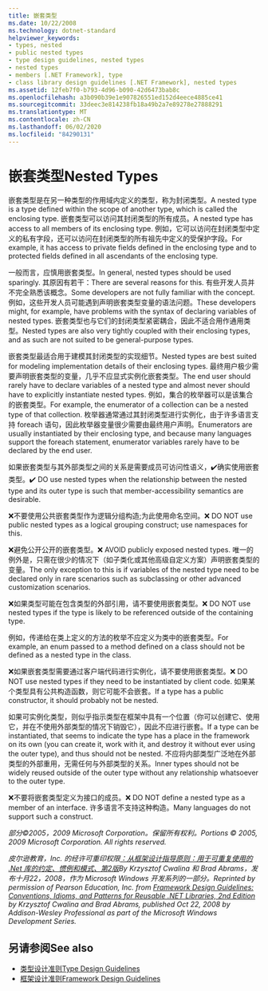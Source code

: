 ```yaml
---
title: 嵌套类型
ms.date: 10/22/2008
ms.technology: dotnet-standard
helpviewer_keywords:
- types, nested
- public nested types
- type design guidelines, nested types
- nested types
- members [.NET Framework], type
- class library design guidelines [.NET Framework], nested types
ms.assetid: 12feb7f0-b793-4d96-b090-42d6473bab8c
ms.openlocfilehash: a3b090b39e1e907826551ed152d4eece4885ce41
ms.sourcegitcommit: 33deec3e814238fb18a49b2a7e89278e27888291
ms.translationtype: MT
ms.contentlocale: zh-CN
ms.lasthandoff: 06/02/2020
ms.locfileid: "84290131"
---
```

# <a name="nested-types"></a><span data-ttu-id="ddabc-102">嵌套类型</span><span class="sxs-lookup"><span data-stu-id="ddabc-102">Nested Types</span></span>
<span data-ttu-id="ddabc-103">嵌套类型是在另一种类型的作用域内定义的类型，称为封闭类型。</span><span class="sxs-lookup"><span data-stu-id="ddabc-103">A nested type is a type defined within the scope of another type, which is called the enclosing type.</span></span> <span data-ttu-id="ddabc-104">嵌套类型可以访问其封闭类型的所有成员。</span><span class="sxs-lookup"><span data-stu-id="ddabc-104">A nested type has access to all members of its enclosing type.</span></span> <span data-ttu-id="ddabc-105">例如，它可以访问在封闭类型中定义的私有字段，还可以访问在封闭类型的所有祖先中定义的受保护字段。</span><span class="sxs-lookup"><span data-stu-id="ddabc-105">For example, it has access to private fields defined in the enclosing type and to protected fields defined in all ascendants of the enclosing type.</span></span>

 <span data-ttu-id="ddabc-106">一般而言，应慎用嵌套类型。</span><span class="sxs-lookup"><span data-stu-id="ddabc-106">In general, nested types should be used sparingly.</span></span> <span data-ttu-id="ddabc-107">其原因有若干：</span><span class="sxs-lookup"><span data-stu-id="ddabc-107">There are several reasons for this.</span></span> <span data-ttu-id="ddabc-108">有些开发人员并不完全熟悉该概念。</span><span class="sxs-lookup"><span data-stu-id="ddabc-108">Some developers are not fully familiar with the concept.</span></span> <span data-ttu-id="ddabc-109">例如，这些开发人员可能遇到声明嵌套类型变量的语法问题。</span><span class="sxs-lookup"><span data-stu-id="ddabc-109">These developers might, for example, have problems with the syntax of declaring variables of nested types.</span></span> <span data-ttu-id="ddabc-110">嵌套类型也与它们的封闭类型紧密耦合，因此不适合用作通用类型。</span><span class="sxs-lookup"><span data-stu-id="ddabc-110">Nested types are also very tightly coupled with their enclosing types, and as such are not suited to be general-purpose types.</span></span>

 <span data-ttu-id="ddabc-111">嵌套类型最适合用于建模其封闭类型的实现细节。</span><span class="sxs-lookup"><span data-stu-id="ddabc-111">Nested types are best suited for modeling implementation details of their enclosing types.</span></span> <span data-ttu-id="ddabc-112">最终用户极少需要声明嵌套类型的变量，几乎不应显式实例化嵌套类型。</span><span class="sxs-lookup"><span data-stu-id="ddabc-112">The end user should rarely have to declare variables of a nested type and almost never should have to explicitly instantiate nested types.</span></span> <span data-ttu-id="ddabc-113">例如，集合的枚举器可以是该集合的嵌套类型。</span><span class="sxs-lookup"><span data-stu-id="ddabc-113">For example, the enumerator of a collection can be a nested type of that collection.</span></span> <span data-ttu-id="ddabc-114">枚举器通常通过其封闭类型进行实例化，由于许多语言支持 foreach 语句，因此枚举器变量很少需要由最终用户声明。</span><span class="sxs-lookup"><span data-stu-id="ddabc-114">Enumerators are usually instantiated by their enclosing type, and because many languages support the foreach statement, enumerator variables rarely have to be declared by the end user.</span></span>

 <span data-ttu-id="ddabc-115">如果嵌套类型与其外部类型之间的关系是需要成员可访问性语义，✔️确实使用嵌套类型。</span><span class="sxs-lookup"><span data-stu-id="ddabc-115">✔️ DO use nested types when the relationship between the nested type and its outer type is such that member-accessibility semantics are desirable.</span></span>

 <span data-ttu-id="ddabc-116">❌不要使用公共嵌套类型作为逻辑分组构造;为此使用命名空间。</span><span class="sxs-lookup"><span data-stu-id="ddabc-116">❌ DO NOT use public nested types as a logical grouping construct; use namespaces for this.</span></span>

 <span data-ttu-id="ddabc-117">❌避免公开公开的嵌套类型。</span><span class="sxs-lookup"><span data-stu-id="ddabc-117">❌ AVOID publicly exposed nested types.</span></span> <span data-ttu-id="ddabc-118">唯一的例外是，只需在很少的情况下（如子类化或其他高级自定义方案）声明嵌套类型的变量。</span><span class="sxs-lookup"><span data-stu-id="ddabc-118">The only exception to this is if variables of the nested type need to be declared only in rare scenarios such as subclassing or other advanced customization scenarios.</span></span>

 <span data-ttu-id="ddabc-119">❌如果类型可能在包含类型的外部引用，请不要使用嵌套类型。</span><span class="sxs-lookup"><span data-stu-id="ddabc-119">❌ DO NOT use nested types if the type is likely to be referenced outside of the containing type.</span></span>

 <span data-ttu-id="ddabc-120">例如，传递给在类上定义的方法的枚举不应定义为类中的嵌套类型。</span><span class="sxs-lookup"><span data-stu-id="ddabc-120">For example, an enum passed to a method defined on a class should not be defined as a nested type in the class.</span></span>

 <span data-ttu-id="ddabc-121">❌如果嵌套类型需要通过客户端代码进行实例化，请不要使用嵌套类型。</span><span class="sxs-lookup"><span data-stu-id="ddabc-121">❌ DO NOT use nested types if they need to be instantiated by client code.</span></span>  <span data-ttu-id="ddabc-122">如果某个类型具有公共构造函数，则它可能不会嵌套。</span><span class="sxs-lookup"><span data-stu-id="ddabc-122">If a type has a public constructor, it should probably not be nested.</span></span>

 <span data-ttu-id="ddabc-123">如果可实例化类型，则似乎指示类型在框架中具有一个位置（你可以创建它、使用它，并在不使用外部类型的情况下销毁它），因此不应进行嵌套。</span><span class="sxs-lookup"><span data-stu-id="ddabc-123">If a type can be instantiated, that seems to indicate the type has a place in the framework on its own (you can create it, work with it, and destroy it without ever using the outer type), and thus should not be nested.</span></span> <span data-ttu-id="ddabc-124">不应将内部类型广泛地在外部类型的外部重用，无需任何与外部类型的关系。</span><span class="sxs-lookup"><span data-stu-id="ddabc-124">Inner types should not be widely reused outside of the outer type without any relationship whatsoever to the outer type.</span></span>

 <span data-ttu-id="ddabc-125">❌不要将嵌套类型定义为接口的成员。</span><span class="sxs-lookup"><span data-stu-id="ddabc-125">❌ DO NOT define a nested type as a member of an interface.</span></span> <span data-ttu-id="ddabc-126">许多语言不支持这种构造。</span><span class="sxs-lookup"><span data-stu-id="ddabc-126">Many languages do not support such a construct.</span></span>

 <span data-ttu-id="ddabc-127">*部分©2005，2009 Microsoft Corporation。保留所有权利。*</span><span class="sxs-lookup"><span data-stu-id="ddabc-127">*Portions © 2005, 2009 Microsoft Corporation. All rights reserved.*</span></span>

 <span data-ttu-id="ddabc-128">*皮尔逊教育，Inc. 的经许可重印权限[：从框架设计指导原则：用于可重复使用的 .Net 库的约定、惯例和模式、第2版](https://www.informit.com/store/framework-design-guidelines-conventions-idioms-and-9780321545619)By Krzysztof Cwalina 和 Brad Abrams，发布十月22，2008，作为 Microsoft Windows 开发系列的一部分。*</span><span class="sxs-lookup"><span data-stu-id="ddabc-128">*Reprinted by permission of Pearson Education, Inc. from [Framework Design Guidelines: Conventions, Idioms, and Patterns for Reusable .NET Libraries, 2nd Edition](https://www.informit.com/store/framework-design-guidelines-conventions-idioms-and-9780321545619) by Krzysztof Cwalina and Brad Abrams, published Oct 22, 2008 by Addison-Wesley Professional as part of the Microsoft Windows Development Series.*</span></span>

## <a name="see-also"></a><span data-ttu-id="ddabc-129">另请参阅</span><span class="sxs-lookup"><span data-stu-id="ddabc-129">See also</span></span>

- [<span data-ttu-id="ddabc-130">类型设计准则</span><span class="sxs-lookup"><span data-stu-id="ddabc-130">Type Design Guidelines</span></span>](type.md)
- [<span data-ttu-id="ddabc-131">框架设计准则</span><span class="sxs-lookup"><span data-stu-id="ddabc-131">Framework Design Guidelines</span></span>](index.md)
